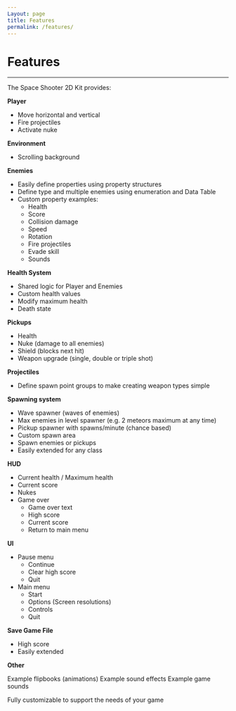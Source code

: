 ```yaml
---
Layout: page
title: Features
permalink: /features/
---
```


# Features

***

The Space Shooter 2D Kit provides:

__Player__

* Move horizontal and vertical
* Fire projectiles
* Activate nuke

__Environment__

* Scrolling background

__Enemies__

* Easily define properties using property structures
* Define type and multiple enemies using enumeration and Data Table
* Custom property examples:
    * Health
    * Score
    * Collision damage
    * Speed
    * Rotation
    * Fire projectiles
    * Evade skill
    * Sounds

__Health System__

* Shared logic for Player and Enemies
* Custom health values
* Modify maximum health
* Death state

__Pickups__

* Health
* Nuke (damage to all enemies)
* Shield (blocks next hit)
* Weapon upgrade (single, double or triple shot)

__Projectiles__

* Define spawn point groups to make creating weapon types simple

__Spawning system__

* Wave spawner (waves of enemies)
* Max enemies in level spawner (e.g. 2 meteors maximum at any time)
* Pickup spawner with spawns/minute (chance based)
* Custom spawn area
* Spawn enemies or pickups
* Easily extended for any class

__HUD__

* Current health / Maximum health
* Current score
* Nukes
* Game over
    * Game over text
    * High score
    * Current score
    * Return to main menu

__UI__

* Pause menu
    * Continue
    * Clear high score
    * Quit
* Main menu
    * Start
    * Options (Screen resolutions)
    * Controls
    * Quit
    
__Save Game File__

* High score
* Easily extended
    
__Other__

Example flipbooks (animations)
Example sound effects
Example game sounds

Fully customizable to support the needs of your game